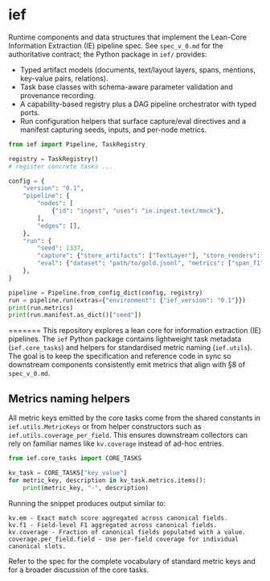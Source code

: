 # ief

Runtime components and data structures that implement the Lean-Core Information Extraction (IE) pipeline spec.  See `spec_v_0.md` for the authoritative contract; the Python package in `ief/` provides:

- Typed artifact models (documents, text/layout layers, spans, mentions, key-value pairs, relations).
- Task base classes with schema-aware parameter validation and provenance recording.
- A capability-based registry plus a DAG pipeline orchestrator with typed ports.
- Run configuration helpers that surface capture/eval directives and a manifest capturing seeds, inputs, and per-node metrics.

```python
from ief import Pipeline, TaskRegistry

registry = TaskRegistry()
# register concrete tasks ...

config = {
    "version": "0.1",
    "pipeline": {
        "nodes": [
            {"id": "ingest", "uses": "ie.ingest.text/mock"},
        ],
        "edges": [],
    },
    "run": {
        "seed": 1337,
        "capture": {"store_artifacts": ["TextLayer"], "store_renders": False},
        "eval": {"dataset": "path/to/gold.jsonl", "metrics": ["span_f1"]},
    },
}

pipeline = Pipeline.from_config_dict(config, registry)
run = pipeline.run(extras={"environment": {"ief_version": "0.1"}})
print(run.metrics)
print(run.manifest.as_dict()["seed"])
```
=======
This repository explores a lean core for information extraction (IE)
pipelines.  The `ief` Python package contains lightweight task metadata
(`ief.core_tasks`) and helpers for standardised metric naming
(`ief.utils`).  The goal is to keep the specification and reference code
in sync so downstream components consistently emit metrics that align
with §8 of `spec_v_0.md`.

## Metrics naming helpers

All metric keys emitted by the core tasks come from the shared constants
in `ief.utils.MetricKeys` or from helper constructors such as
`ief.utils.coverage_per_field`.  This ensures downstream collectors can
rely on familiar names like `kv.coverage` instead of ad-hoc entries.

```python
from ief.core_tasks import CORE_TASKS

kv_task = CORE_TASKS["key_value"]
for metric_key, description in kv_task.metrics.items():
    print(metric_key, "-", description)
```

Running the snippet produces output similar to:

```
kv.em - Exact match score aggregated across canonical fields.
kv.f1 - Field-level F1 aggregated across canonical fields.
kv.coverage - Fraction of canonical fields populated with a value.
coverage.per_field.field - Use per-field coverage for individual canonical slots.
```

Refer to the spec for the complete vocabulary of standard metric keys
and for a broader discussion of the core tasks.
